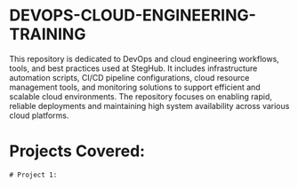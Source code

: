 # DEVOPS-CLOUD-ENGINEERING-TRAINING

This repository is dedicated to DevOps and cloud engineering workflows, tools, and best practices used at StegHub. It includes infrastructure automation scripts, CI/CD pipeline configurations, cloud resource management tools, and monitoring solutions to support efficient and scalable cloud environments. The repository focuses on enabling rapid, reliable deployments and maintaining high system availability across various cloud platforms.

# Projects Covered:
    # Project 1:
